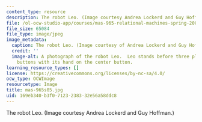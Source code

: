 ```yaml
---
content_type: resource
description: The robot Leo. (Image courtesy Andrea Lockerd and Guy Hoffman.)
file: /ol-ocw-studio-app/courses/mas-965-relational-machines-spring-2005/169eb340b3f07123238332e56a58ddc8_mas-965s05.jpg
file_size: 65084
file_type: image/jpeg
image_metadata:
  caption: The robot Leo. (Image courtesy of Andrea Lockerd and Guy Hoffman.)
  credit: ''
  image-alt: A photograph of the robot Leo.  Leo stands before three plunger style
    buttons with its hand on the center button.
learning_resource_types: []
license: https://creativecommons.org/licenses/by-nc-sa/4.0/
ocw_type: OCWImage
resourcetype: Image
title: mas-965s05.jpg
uid: 169eb340-b3f0-7123-2383-32e56a58ddc8
---
```

The robot Leo. (Image courtesy Andrea Lockerd and Guy Hoffman.)